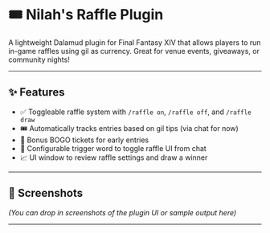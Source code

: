 # 🎟️ Nilah's Raffle Plugin

A lightweight Dalamud plugin for Final Fantasy XIV that allows players to run in-game raffles using gil as currency. Great for venue events, giveaways, or community nights!

---

## ✨ Features

- ✅ Toggleable raffle system with `/raffle on`, `/raffle off`, and `/raffle draw`
- 🎟️ Automatically tracks entries based on gil tips (via chat for now)
- 🎁 Bonus BOGO tickets for early entries
- 💬 Configurable trigger word to toggle raffle UI from chat
- 📈 UI window to review raffle settings and draw a winner

---

## 📸 Screenshots

*(You can drop in screenshots of the plugin UI or sample output here)*

---



